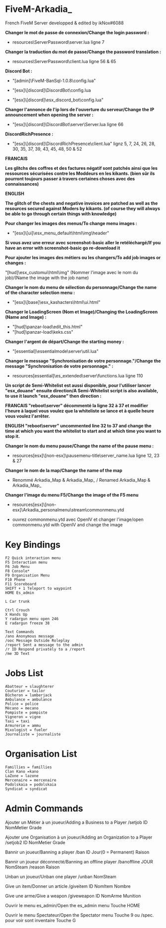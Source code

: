 # FiveM-Arkadia_

French FiveM Server developped & edited by ikNox#6088

**Changer le mot de passe de connexion/Change the login password :**

* resources\ServerPassword\server.lua ligne 7

**Changer la traduction du mot de passe/Change the password translation :**

* resources\ServerPassword\client.lua ligne 56 & 65

**Discord Bot :**

* "[admin]\FiveM-BanSql-1.0.8\config.lua"

* "[esx]\\[discord]\DiscordBot\config.lua

* "[esx]\\[discord]\esx_discord_bot\config.lua"

**Changer l'annonce de l'ip lors de l'ouverture du serveur/Change the IP announcement when opening the server :**

* "[esx]\\[discord]\DiscordBot\server\Server.lua ligne 66

**DiscordRichPresence :**

* "[esx]\\[discord]\DiscordRichPresence\client.lua" lignz 5, 7, 24, 26, 28, 30, 35, 37, 39, 43, 45, 48, 50 & 52

**FRANCAIS**

**Les glitchs des coffres et des factures négatif sont patchés ainsi que les ressources sécurisées contre les Moddeurs en les kikants.
(bien sûr ils pourront toujours passer à travers certaines choses avec des connaissances)**

**ENGLISH**

**The glitch of the chests and negative invoices are patched as well as the resources secured against Moders by kikants.
(of course they will always be able to go through certain things with knowledge)**

**Pour changer les images des menus/To change menu images :**

* "[esx]\\[ui]\esx_menu_default\html\img\header"

**Si vous avez une erreur avec screenshot-basic aller le retéléchargé/If you have an error with screenshot-basic go re-download it**

**Pour ajouter les images des métiers ou les changers/To add job images or changes :**

"[hud]\esx_customui\html\img" (Nommer l'image avec le nom du job)/(Name the image with the job name)

**Changer le nom du menu de sélection du personnage/Change the name of the character selection menu :**

* "[esx]\\[base]\esx_kashacters\html\ui.html"

**Changer le LoadingScreen (Nom et Image)/Changing the LoadingScreen (Name and Image) :**

* "[hud]\panzar-load\edit_this.html"
* "[hud]\panzar-load\keks.css"

**Changer l'argent de départ/Change the starting money :**

* "[essential]\essentialmode\server\util.lua"

**Changer le message "Synchronisation de votre personnage."/Change the message "Synchronisation de votre personnage." :**


* resources\[essential]\es_extended\server\functions.lua ligne 110

**Un script de Semi-Whitelist est aussi disponible, pour l'utiliser lancer "esx_douane" ensuite direction/A Semi-Whitelist script is also available, to use it launch "esx_douane" then direction :**

**FRANCAIS
"reboot\server" décommenté la ligne 32 à 37 et modifier l'heure à laquel vous voulez que la whiteliste se lance et à quelle heure vous voulez l'arrêter.**

**ENGLISH
"reboot\server" uncommented line 32 to 37 and change the time at which you want the whitelist to start and at which time you want to stop it.**

**Changer le nom du menu pause/Change the name of the pause menu :**

* resources\[esx]\\[non-esx]\pausemenu-title\server_name.lua ligne 12, 23 & 27

**Changer le nom de la map/Change the name of the map**

* Renommé Arkadia_Map & Arkadia_Map_ / Renamed Arkadia_Map & Arkadia_Map_

**Changer l'image du menu F5/Change the image of the F5 menu**

* resources\[esx]\\[non-esx]\Arkadia_personalmenu\stream\commonmenu.ytd

* ouvrez commonmenu.ytd avec OpenIV et changer l'image/open commonmenu.ytd with OpenIV and change the image

# Key Bindings
```
F2 Quick interaction menu
F5 Interaction menu
F6 Job Menu
F8 Console*
F9 Organisation Menu
F10 Phone
F11 Scoreboard
SHIFT + 1 Teleport to waypoint
HOME Es_admin

L Car trunk

Ctrl Crouch
X Hands Up
Y radargun menu open 246
E radargun freeze 38

Text Commands
/ano Anonymous message
/ooc Message Outside Roleplay
/report Sent a message to the admin
/r ID Respond privately to a /report
/me 3D Text
```

# Jobs List
```
Abatteur = slaughterer
Couturier = tailor
Bûcheron = lumberjack
Ambulance = ambulance
Police = police
Mécano = mecano
Pompiste = pompiste
Vigneron = vigne
Taxi = taxi
Armurerie = ammu
Mixologist = fueler
Journaliste = journaliste
```

# Organisation List
```
Famillies = famillies
Clan Kano =kano
LaZone = lazone
Mercenaire = mercenaire
Podolskaia = podolskaia
Syndicat = syndicat
```

# Admin Commands

Ajouter un Métier à un joueur/Adding a Business to a Player
/setjob ID NomMetier Grade

Ajouter une Organisation à un joueur/Adding an Organization to a Player
/setjob2 ID NomMetier Grade

Bannir un joueur/Banning a player
/ban ID Jour(0 = Permanent) Raison

Bannir un joueur déconnecté/Banning an offline player
/banoffline JOUR NomSteam
/reason Raison

Unban un joueur/Unban one player
/unban NomSteam

Give un item/Donner un article
/giveitem ID NomItem Nombre

Give une arme/Give a weapon
/giveweapon ID NomArme Munition

Ouvrir le menu es_admin/Open the es_admin menu
Touche HOME

Ouvrir le menu Spectateur/Open the Spectator menu
Touche 9 ou /spec.
pour voir sont inventaire Touche G
